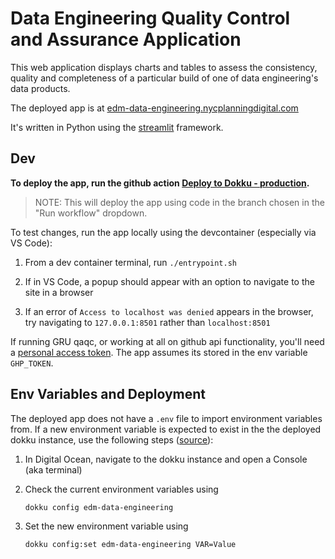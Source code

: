 # Data Engineering Quality Control and Assurance Application

This web application displays charts and tables to assess the consistency, quality and completeness of a particular build of one of data engineering's data products.

The deployed app is at [edm-data-engineering.nycplanningdigital.com](https://de-qaqc.nycplanningdigital.com/?page=Home)

It's written in Python using the [streamlit](https://streamlit.io/) framework.

## Dev

**To deploy the app, run the github action [Deploy to Dokku - production](https://github.com/NYCPlanning/data-engineering-qaqc/actions/workflows/main.yml).**

> NOTE: This will deploy the app using code in the branch chosen in the "Run workflow" dropdown.

To test changes, run the app locally using the devcontainer (especially via VS Code):

1. From a dev container terminal, run `./entrypoint.sh`

2. If in VS Code, a popup should appear with an option to navigate to the site in a browser

3. If an error of `Access to localhost was denied` appears in the browser, try navigating to `127.0.0.1:8501` rather than `localhost:8501`

If running GRU qaqc, or working at all on github api functionality, you'll need a [personal access token](https://docs.github.com/en/authentication/keeping-your-account-and-data-secure/creating-a-personal-access-token). The app assumes its stored in the env variable `GHP_TOKEN`.

## Env Variables and Deployment
The deployed app does not have a `.env` file to import environment variables from. If a new environment variable is expected to exist in the the deployed dokku instance, use the following steps ([source](https://tute.io/environment-variables-dokku-config-commands)):

1. In Digital Ocean, navigate to the dokku instance and open a Console (aka terminal)

2. Check the current environment variables using
    ```bash
    dokku config edm-data-engineering
    ```

3. Set the new environment variable using
    ```bash
    dokku config:set edm-data-engineering VAR=Value
    ```
